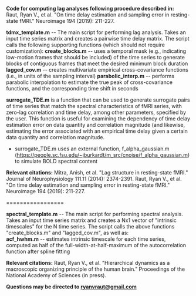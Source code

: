 **Code for computing lag analyses following procedure described in:** \
Raut, Ryan V., et al. "On time delay estimation and sampling error in resting-state fMRI." Neuroimage 194 (2019): 211-227.

**tdmx_template.m** -- The main script for performing lag analysis. Takes an input time series matrix and creates a pairwise time delay matrix. The script calls the following supporting functions (which should not require customization):
**create_blocks.m** -- uses a temporal mask (e.g., indicating low-motion frames that should be included) of the time series to generate blocks of contiguous frames that meet the desired minimum block duration  
**lagged_cov.m** -- creates multivariate empirical cross-covariance functions (i.e., in units of the sampling interval)
**parabolic_interp.m** -- performs parabolic interpolation to estimate the true peak of cross-covariance functions, and the corresponding time shift in seconds

**surrogate_TDE.m** is a function that can be used to generate surrogate pairs of time series that match the spectral characteristics of fMRI series, with zero-lag correlation and time delay, among other parameters, specified by the user. This function is useful for examining the dependency of time delay estimation error on data quantity and correlation magnitude (and likewise, estimating the error associated with an empirical time delay given a certain data quantity and correlation magnitude.
- surrogate_TDE.m uses an external function, f_alpha_gaussian.m (https://people.sc.fsu.edu/~jburkardt/m_src/cnoise/f_alpha_gaussian.m) to simulate BOLD spectral content

**Relevant citations:**
Mitra, Anish, et al. "Lag structure in resting-state fMRI." Journal of Neurophysiology 111.11 (2014): 2374-2391.
Raut, Ryan V., et al. "On time delay estimation and sampling error in resting-state fMRI." Neuroimage 194 (2019): 211-227.

=================

**spectral_template.m** -- The main script for performing spectral analysis. Takes an input time series matrix and creates a Nx1 vector of "intrinsic timescales" for the N time series. The script calls the above functions "create_blocks.m" and "lagged_cov.m", as well as:      
**acf_hwhm.m** -- estimates intrinsic timescale for each time series, computed as half of the full-width-at-half-maximum of the autocorrelation function after spline fitting

**Relevant citations:**
Raut, Ryan V., et al. "Hierarchical dynamics as a macroscopic organizing principle of the human brain." Proceedings of the National Academy of Sciences (in press).


**Questions may be directed to ryanvraut@gmail.com**
